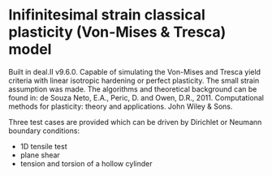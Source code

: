# Inifinitesimal strain classical plasticity (Von-Mises & Tresca) model 
Built in deal.II v9.6.0. Capable of simulating the Von-Mises and Tresca yield criteria with linear isotropic hardening or perfect plasticity. 
The small strain assumption was made. 
The algorithms and theoretical background can be found in: 
de Souza Neto, E.A., Peric, D. and Owen, D.R., 2011. Computational methods for plasticity: theory and applications. John Wiley & Sons.

Three test cases are provided which can be driven by Dirichlet or Neumann boundary conditions:
- 1D tensile test
- plane shear
- tension and torsion of a hollow cylinder
